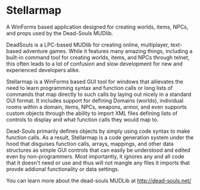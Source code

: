 # Stellarmap
A WinForms based application designed for creating worlds, items, NPCs, and props used by the Dead-Souls MUDlib.

DeadSouls is a LPC-based MUDlib for creating online, multiplayer, text-based adventure games. While it features many amazing things, including a built-in command tool for creating worlds, items, and NPCs through telnet, this often leads to a lot of confusion and slow development for new and experienced developers alike.

Stellarmap is a WinForms based GUI tool for windows that allievates the need to learn programming syntax and function calls or long lists of commands that map directly to such calls by laying out nicely in a standard GUI format. It includes support for defining Domains (worlds), individual rooms within a domain, items, NPCs, weapons, armor, and even supports custom objects through the ability to import XML files defining lists of controls to display and what function calls they would map to.

Dead-Souls primarily defines objects by simply using code syntax to make function calls. As a result, Stellarmap is a code generation system under the hood that disguises function calls, arrays, mappings, and other data structures as simple GUI controls that can easily be understood and edited even by non-programmers. Most importantly, it ignores any and all code that it doesn't need or use and thus will not mangle any files it imports that provde addional functionality or data settings.

You can learn more about the dead-souls MUDLib at http://dead-souls.net/
